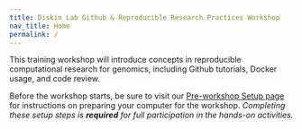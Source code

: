 ```yaml
---
title: Diskin Lab Github & Reproducible Research Practices Workshop
nav_title: Home
permalink: /
---
```



<p>
This training workshop will introduce concepts in reproducible computational research for genomics, including Github tutorials, Docker usage, and code review.

Before the workshop starts, be sure to visit our [Pre-workshop Setup page](setup_instructions/setup_overview.md) for instructions on preparing your computer for the workshop.
_Completing these setup steps is **required** for full participation in the hands-on activities._
